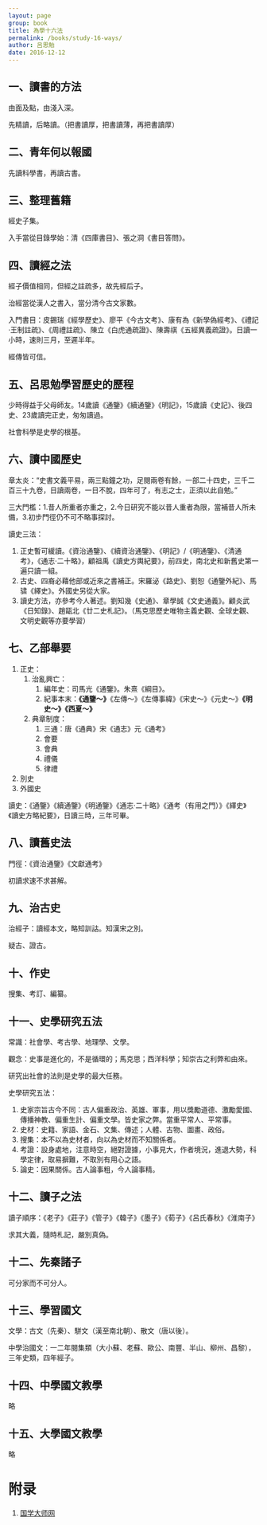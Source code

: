 ```yaml
---
layout: page
group: book
title: 為學十六法
permalink: /books/study-16-ways/
author: 呂思勉
date: 2016-12-12
---
```


## 一、讀書的方法

由面及點，由淺入深。

先精讀，后略讀。（把書讀厚，把書讀薄，再把書讀厚）

## 二、青年何以報國

先讀科學書，再讀古書。

## 三、整理舊籍

經史子集。

入手當從目錄學始：清《四庫書目》、張之洞《書目答問》。

## 四、讀經之法

經子價值相同，但經之註疏多，故先經后子。

治經當從漢人之書入，當分清今古文家數。

入門書目：皮錫瑞《經學歷史》、廖平《今古文考》、康有為《新學偽經考》、《禮記·王制註疏》、《周禮註疏》、陳立《白虎通疏證》、陳壽祺《五經異義疏證》。日讀一小時，速則三月，至遲半年。

經傳皆可信。

## 五、呂思勉學習歷史的歷程

少時得益于父母師友。14歲讀《通鑒》《續通鑒》《明記》，15歲讀《史記》、後四史、23歲讀完正史，匆匆讀過。

社會科學是史學的根基。

## 六、讀中國歷史

章太炎：“史書文義平易，兩三點鐘之功，足閱兩卷有餘，一部二十四史，三千二百三十九卷，日讀兩卷，一日不脫，四年可了，有志之士，正須以此自勉。”

三大門檻：1.昔人所重者亦重之，2.今日研究不能以昔人重者為限，當補昔人所未備，3.初步門徑仍不可不略事探討。

讀史三法：

1. 正史暫可緩讀。《資治通鑒》、《續資治通鑒》、《明記》/《明通鑒》、《清通考》，《通志·二十略》，顧祖禹《讀史方輿紀要》，前四史，南北史和新舊史第一遍只讀一組。
2. 古史、四裔必藉他部或近來之書補正。宋羅泌《路史》、劉恕《通鑒外紀》、馬骕《繹史》。外國史另從大家。
3. 讀史方法，亦參考今人著述。劉知幾《史通》、章學誠《文史通義》。顧炎武《日知錄》、趙甌北《廿二史札記》。（馬克思歷史唯物主義史觀、全球史觀、文明史觀等亦要學習）

## 七、乙部舉要
1. 正史：
    1. 治亂興亡：
        1. 編年史：司馬光《通鑒》。朱熹《綱目》。
        2. 紀事本末：**《通鑒～》**《左傳～》《左傳事緯》《宋史～》《元史～》**《明史～》《西夏～》**
    2. 典章制度：
        1. 三通：唐《通典》宋《通志》元《通考》
        2. 會要
        3. 會典
        4. 禮儀
        5. 律禮
2. 別史
3. 外國史

讀史：《通鑒》《續通鑒》《明通鑒》《通志·二十略》《通考（有用之門）》《繹史》《讀史方略紀要》，日讀三時，三年可畢。

## 八、讀舊史法

門徑：《資治通鑒》《文獻通考》

初讀求速不求甚解。

## 九、治古史

治經子：讀經本文，略知訓詁。知漢宋之別。

疑古、證古。

## 十、作史

搜集、考訂、編纂。

## 十一、史學研究五法

常識：社會學、考古學、地理學、文學。

觀念：史事是進化的，不是循環的；馬克思；西洋科學；知崇古之利弊和由來。

研究出社會的法則是史學的最大任務。

史學研究五法：

1. 史家宗旨古今不同：古人偏重政治、英雄、軍事，用以獎勵道德、激勵愛國、傳播神教、偏重生計、偏重文學。皆史家之弊。當重平常人、平常事。
2. 史材：史籍、家語、金石、文集、傳述；人體、古物、圖畫、政俗。
3. 搜集：本不以為史材者，向以為史材而不知關係者。
4. 考證：設身處地，注意時空，絕對證據，小事見大，作者境況，進退大勢，科學定律，取易摒難，不取別有用心之語。
5. 論史：因果關係。古人論事粗，今人論事精。

## 十二、讀子之法

讀子順序：《老子》《莊子》《管子》《韓子》《墨子》《荀子》《呂氏春秋》《淮南子》

求其大義，隨時札記，嚴別真偽。

## 十二、先秦諸子

可分家而不可分人。

## 十三、學習國文

文學：古文（先秦）、駢文（漢至南北朝）、散文（唐以後）。

中學治國文：一二年閱集類（大小蘇、老蘇、歐公、南豐、半山、柳州、昌黎），三年史類，四年經子。

## 十四、中學國文教學

略

## 十五、大學國文教學

略

# 附录

1. [国学大师网](http://www.guoxuedashi.com/)
